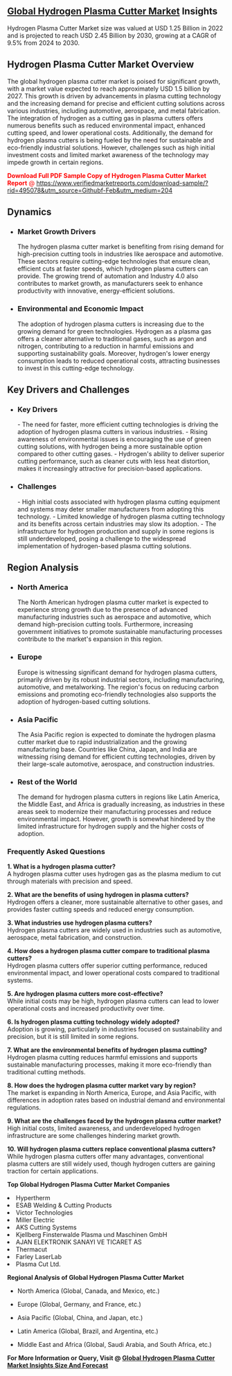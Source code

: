 <h2><a href="https://www.verifiedmarketreports.com/download-sample/?rid=495078&amp;utm_source=Githubf&amp;utm_medium=204" target="_blank">Global Hydrogen Plasma Cutter Market</a> Insights</h2><p>Hydrogen Plasma Cutter Market size was valued at USD 1.25 Billion in 2022 and is projected to reach USD 2.45 Billion by 2030, growing at a CAGR of 9.5% from 2024 to 2030.</p><p> <h2>Hydrogen Plasma Cutter Market Overview</h2> <p>The global hydrogen plasma cutter market is poised for significant growth, with a market value expected to reach approximately USD 1.5 billion by 2027. This growth is driven by advancements in plasma cutting technology and the increasing demand for precise and efficient cutting solutions across various industries, including automotive, aerospace, and metal fabrication. The integration of hydrogen as a cutting gas in plasma cutters offers numerous benefits such as reduced environmental impact, enhanced cutting speed, and lower operational costs. Additionally, the demand for hydrogen plasma cutters is being fueled by the need for sustainable and eco-friendly industrial solutions. However, challenges such as high initial investment costs and limited market awareness of the technology may impede growth in certain regions. <p><p><span class=""><span style="color: #ff0000;"><strong>Download Full PDF Sample Copy of Hydrogen Plasma Cutter Market Report</strong> @ </span><a href="https://www.verifiedmarketreports.com/download-sample/?rid=495078&amp;utm_source=Githubf-Feb&amp;utm_medium=204" target="_blank">https://www.verifiedmarketreports.com/download-sample/?rid=495078&amp;utm_source=Githubf-Feb&amp;utm_medium=204</a></span></p></p> <h2>Dynamics</h2> <ul> <li><h3>Market Growth Drivers</h3> The hydrogen plasma cutter market is benefiting from rising demand for high-precision cutting tools in industries like aerospace and automotive. These sectors require cutting-edge technologies that ensure clean, efficient cuts at faster speeds, which hydrogen plasma cutters can provide. The growing trend of automation and Industry 4.0 also contributes to market growth, as manufacturers seek to enhance productivity with innovative, energy-efficient solutions.</li> <li><h3>Environmental and Economic Impact</h3> The adoption of hydrogen plasma cutters is increasing due to the growing demand for green technologies. Hydrogen as a plasma gas offers a cleaner alternative to traditional gases, such as argon and nitrogen, contributing to a reduction in harmful emissions and supporting sustainability goals. Moreover, hydrogen's lower energy consumption leads to reduced operational costs, attracting businesses to invest in this cutting-edge technology.</li> </ul> <h2>Key Drivers and Challenges</h2> <ul> <li><h3>Key Drivers</h3> - The need for faster, more efficient cutting technologies is driving the adoption of hydrogen plasma cutters in various industries. - Rising awareness of environmental issues is encouraging the use of green cutting solutions, with hydrogen being a more sustainable option compared to other cutting gases. - Hydrogen's ability to deliver superior cutting performance, such as cleaner cuts with less heat distortion, makes it increasingly attractive for precision-based applications. </li> <li><h3>Challenges</h3> - High initial costs associated with hydrogen plasma cutting equipment and systems may deter smaller manufacturers from adopting this technology. - Limited knowledge of hydrogen plasma cutting technology and its benefits across certain industries may slow its adoption. - The infrastructure for hydrogen production and supply in some regions is still underdeveloped, posing a challenge to the widespread implementation of hydrogen-based plasma cutting solutions.</li> </ul> <h2>Region Analysis</h2> <ul> <li><h3>North America</h3> The North American hydrogen plasma cutter market is expected to experience strong growth due to the presence of advanced manufacturing industries such as aerospace and automotive, which demand high-precision cutting tools. Furthermore, increasing government initiatives to promote sustainable manufacturing processes contribute to the market's expansion in this region.</li> <li><h3>Europe</h3> Europe is witnessing significant demand for hydrogen plasma cutters, primarily driven by its robust industrial sectors, including manufacturing, automotive, and metalworking. The region's focus on reducing carbon emissions and promoting eco-friendly technologies also supports the adoption of hydrogen-based cutting solutions.</li> <li><h3>Asia Pacific</h3> The Asia Pacific region is expected to dominate the hydrogen plasma cutter market due to rapid industrialization and the growing manufacturing base. Countries like China, Japan, and India are witnessing rising demand for efficient cutting technologies, driven by their large-scale automotive, aerospace, and construction industries.</li> <li><h3>Rest of the World</h3> The demand for hydrogen plasma cutters in regions like Latin America, the Middle East, and Africa is gradually increasing, as industries in these areas seek to modernize their manufacturing processes and reduce environmental impact. However, growth is somewhat hindered by the limited infrastructure for hydrogen supply and the higher costs of adoption.</li> </ul> <h3>Frequently Asked Questions</h3> <p><strong>1. What is a hydrogen plasma cutter?</strong><br> A hydrogen plasma cutter uses hydrogen gas as the plasma medium to cut through materials with precision and speed. </p> <p><strong>2. What are the benefits of using hydrogen in plasma cutters?</strong><br> Hydrogen offers a cleaner, more sustainable alternative to other gases, and provides faster cutting speeds and reduced energy consumption. </p> <p><strong>3. What industries use hydrogen plasma cutters?</strong><br> Hydrogen plasma cutters are widely used in industries such as automotive, aerospace, metal fabrication, and construction. </p> <p><strong>4. How does a hydrogen plasma cutter compare to traditional plasma cutters?</strong><br> Hydrogen plasma cutters offer superior cutting performance, reduced environmental impact, and lower operational costs compared to traditional systems. </p> <p><strong>5. Are hydrogen plasma cutters more cost-effective?</strong><br> While initial costs may be high, hydrogen plasma cutters can lead to lower operational costs and increased productivity over time. </p> <p><strong>6. Is hydrogen plasma cutting technology widely adopted?</strong><br> Adoption is growing, particularly in industries focused on sustainability and precision, but it is still limited in some regions. </p> <p><strong>7. What are the environmental benefits of hydrogen plasma cutting?</strong><br> Hydrogen plasma cutting reduces harmful emissions and supports sustainable manufacturing processes, making it more eco-friendly than traditional cutting methods. </p> <p><strong>8. How does the hydrogen plasma cutter market vary by region?</strong><br> The market is expanding in North America, Europe, and Asia Pacific, with differences in adoption rates based on industrial demand and environmental regulations. </p> <p><strong>9. What are the challenges faced by the hydrogen plasma cutter market?</strong><br> High initial costs, limited awareness, and underdeveloped hydrogen infrastructure are some challenges hindering market growth. </p> <p><strong>10. Will hydrogen plasma cutters replace conventional plasma cutters?</strong><br> While hydrogen plasma cutters offer many advantages, conventional plasma cutters are still widely used, though hydrogen cutters are gaining traction for certain applications. </p> </p><p><strong>Top Global Hydrogen Plasma Cutter Market Companies</strong></p><div data-test-id=""><p><li>Hypertherm</li><li> ESAB Welding & Cutting Products</li><li> Victor Technologies</li><li> Miller Electric</li><li> AKS Cutting Systems</li><li> Kjellberg Finsterwalde Plasma und Maschinen GmbH</li><li> AJAN ELEKTRONIK SANAYI VE TICARET AS</li><li> Thermacut</li><li> Farley LaserLab</li><li> Plasma Cut Ltd.</li></p><div><strong>Regional Analysis of&nbsp;Global Hydrogen Plasma Cutter Market</strong></div><ul><li dir="ltr"><p dir="ltr">North America&nbsp;(Global, Canada, and Mexico, etc.)</p></li><li dir="ltr"><p dir="ltr">Europe (Global, Germany, and France, etc.)</p></li><li dir="ltr"><p dir="ltr">Asia Pacific&nbsp;(Global, China, and Japan, etc.)</p></li><li dir="ltr"><p dir="ltr">Latin America&nbsp;(Global, Brazil, and Argentina, etc.)</p></li><li dir="ltr">Middle East and Africa&nbsp;(Global, Saudi Arabia, and South Africa, etc.)</li></ul><p><strong>For More Information or Query, Visit @&nbsp;</strong><strong><a href="https://www.verifiedmarketreports.com/product/hydrogen-plasma-cutter-market/?utm_source=Githubf&amp;utm_medium=204" target="_blank">Global Hydrogen Plasma Cutter Market Insights Size And Forecast</a></strong></p></div>
